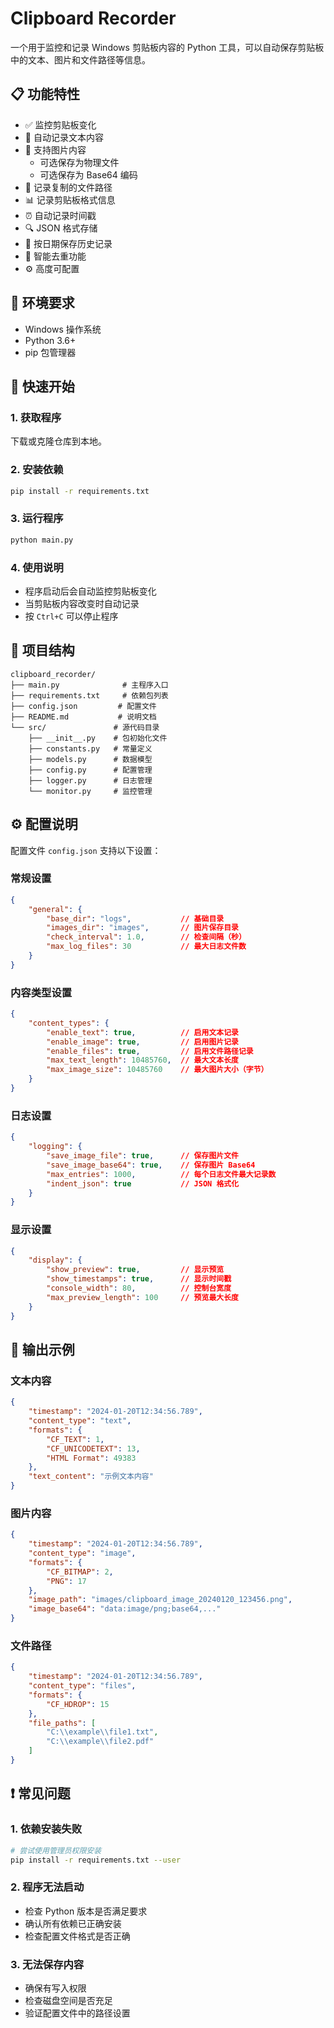# Clipboard Recorder

一个用于监控和记录 Windows 剪贴板内容的 Python 工具，可以自动保存剪贴板中的文本、图片和文件路径等信息。

## 📋 功能特性

- ✅ 监控剪贴板变化
- 📝 自动记录文本内容
- 📸 支持图片内容
  - 可选保存为物理文件
  - 可选保存为 Base64 编码
- 📂 记录复制的文件路径
- 📊 记录剪贴板格式信息
- ⏰ 自动记录时间戳
- 🔍 JSON 格式存储
- 💾 按日期保存历史记录
- 🎯 智能去重功能
- ⚙️ 高度可配置

## 🔧 环境要求

- Windows 操作系统
- Python 3.6+
- pip 包管理器

## 🚀 快速开始

### 1. 获取程序
下载或克隆仓库到本地。

### 2. 安装依赖
```bash
pip install -r requirements.txt
```

### 3. 运行程序
```bash
python main.py
```

### 4. 使用说明
- 程序启动后会自动监控剪贴板变化
- 当剪贴板内容改变时自动记录
- 按 `Ctrl+C` 可以停止程序

## 📁 项目结构

```
clipboard_recorder/
├── main.py              # 主程序入口
├── requirements.txt     # 依赖包列表
├── config.json         # 配置文件
├── README.md           # 说明文档
└── src/               # 源代码目录
    ├── __init__.py    # 包初始化文件
    ├── constants.py   # 常量定义
    ├── models.py      # 数据模型
    ├── config.py      # 配置管理
    ├── logger.py      # 日志管理
    └── monitor.py     # 监控管理
```

## ⚙️ 配置说明

配置文件 `config.json` 支持以下设置：

### 常规设置
```json
{
    "general": {
        "base_dir": "logs",           // 基础目录
        "images_dir": "images",       // 图片保存目录
        "check_interval": 1.0,        // 检查间隔（秒）
        "max_log_files": 30           // 最大日志文件数
    }
}
```

### 内容类型设置
```json
{
    "content_types": {
        "enable_text": true,          // 启用文本记录
        "enable_image": true,         // 启用图片记录
        "enable_files": true,         // 启用文件路径记录
        "max_text_length": 10485760,  // 最大文本长度
        "max_image_size": 10485760    // 最大图片大小（字节）
    }
}
```

### 日志设置
```json
{
    "logging": {
        "save_image_file": true,      // 保存图片文件
        "save_image_base64": true,    // 保存图片 Base64
        "max_entries": 1000,          // 每个日志文件最大记录数
        "indent_json": true           // JSON 格式化
    }
}
```

### 显示设置
```json
{
    "display": {
        "show_preview": true,         // 显示预览
        "show_timestamps": true,      // 显示时间戳
        "console_width": 80,          // 控制台宽度
        "max_preview_length": 100     // 预览最大长度
    }
}
```

## 📝 输出示例

### 文本内容
```json
{
    "timestamp": "2024-01-20T12:34:56.789",
    "content_type": "text",
    "formats": {
        "CF_TEXT": 1,
        "CF_UNICODETEXT": 13,
        "HTML Format": 49383
    },
    "text_content": "示例文本内容"
}
```

### 图片内容
```json
{
    "timestamp": "2024-01-20T12:34:56.789",
    "content_type": "image",
    "formats": {
        "CF_BITMAP": 2,
        "PNG": 17
    },
    "image_path": "images/clipboard_image_20240120_123456.png",
    "image_base64": "data:image/png;base64,..."
}
```

### 文件路径
```json
{
    "timestamp": "2024-01-20T12:34:56.789",
    "content_type": "files",
    "formats": {
        "CF_HDROP": 15
    },
    "file_paths": [
        "C:\\example\\file1.txt",
        "C:\\example\\file2.pdf"
    ]
}
```

## ❗ 常见问题

### 1. 依赖安装失败
```bash
# 尝试使用管理员权限安装
pip install -r requirements.txt --user
```

### 2. 程序无法启动
- 检查 Python 版本是否满足要求
- 确认所有依赖已正确安装
- 检查配置文件格式是否正确

### 3. 无法保存内容
- 确保有写入权限
- 检查磁盘空间是否充足
- 验证配置文件中的路径设置
